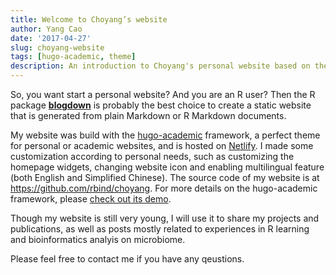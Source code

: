 ```yaml
---
title: Welcome to Choyang’s website
author: Yang Cao
date: '2017-04-27'
slug: choyang-website
tags: [hugo-academic, theme]
description: An introduction to Choyang's personal website based on the academic framework.
---
```


So, you want start a personal website? And you are an R user? Then the R package [**blogdown**](https://github.com/rstudio/blogdown) is probably the best choice to create a static website that is generated from plain Markdown or R Markdown documents. 

My website was build with the [hugo-academic](https://github.com/gcushen/hugo-academic) framework, a perfect theme for personal or academic websites, and is hosted on [Netlify](https://www.netlify.com/). I made some customization according to personal needs, such as customizing the homepage widgets, changing website icon and enabling multilingual feature (both English and Simplified Chinese). The source code of my website is at <https://github.com/rbind/choyang>. For more details on the hugo-academic framework, please [check out its demo](http://gcushen.github.io/hugo-academic-demo/).

Though my website is still very young, I will use it to share my projects and publications, as well as posts mostly related to experiences in R learning and bioinformatics analyis on microbiome.

Please feel free to contact me if you have any qeustions.
